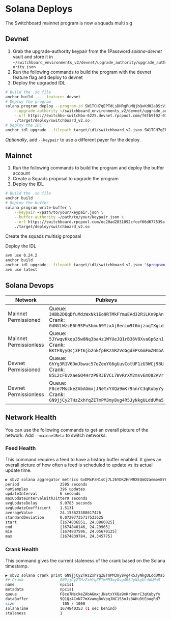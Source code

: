 # Solana Deploys

The Switchboard mainnet program is now a squads multi sig

## Devnet

1. Grab the upgrade-authority keypair from the 1Password _solana-devnet_ vault
   and store it in
   `~/switchboard_environments_v2/devnet/upgrade_authority/upgrade_authority.json`
2. Run the following commands to build the program with the devnet feature flag
   and deploy to devnet
3. Deploy the upgraded IDL

```bash
# Build the .so file
anchor build -- --features devnet
# Deploy the program
solana program deploy --program-id SW1TCH7qEPTdLsDHRgPuMQjbQxKdH2aBStViMFnt64f \
    --upgrade-authority ~/switchboard_environments_v2/devnet/upgrade_authority/upgrade_authority.json \
    --url https://switchbo-switchbo-6225.devnet.rpcpool.com/f6fb9f02-0777-498b-b8f5-67cbb1fc0d14 \
    ./target/deploy/switchboard_v2.so
# Deploy the IDL
anchor idl upgrade --filepath target/idl/switchboard_v2.json SW1TCH7qEPTdLsDHRgPuMQjbQxKdH2aBStViMFnt64f
```

_Optionally_, add `--keypair` to use a different payer for the deploy.

## Mainnet

1. Run the following commands to build the program and deploy the buffer account
2. Create a Squads proposal to upgrade the program
3. Deploy the IDL

```bash
# Build the .so file
anchor build
# Deploy the buffer
solana program write-buffer \
    --keypair ~/path/to/your/keypair.json \
    --buffer-authority ~/path/to/your/keypair.json \
    --url https://switchboard.rpcpool.com/ec20ad2831092cfcef66d677539a \
    ./target/deploy/switchboard_v2.so
```

Create the squads multisig proposal

Deploy the IDL

```bash
avm use 0.24.2
anchor build
anchor idl upgrade --filepath target/idl/switchboard_v2.json "$program_id"
avm use latest
```

## Solana Devops

| Network                | Pubkeys                                                                                                           |
| ---------------------- | ----------------------------------------------------------------------------------------------------------------- |
| Mainnet Permissioned   | Queue: `3HBb2DQqDfuMdzWxNk1Eo9RTMkFYmuEAd32RiLKn9pAn` <br />Crank: `GdNVLWzcE6h9SPuSbmu69YzxAj8enim9t6mjzuqTXgLd` |
| Mainnet Permissionless | Queue: `5JYwqvKkqp35w8Nq3ba4z1WYUeJQ1rB36V8XvaGp6zn1` <br />Crank: `BKtF8yyQsj3Ft6jb2nkfpEKzARZVdGgdEPs6mFmZNmbA` |
| Devnet Permissioned    | Queue: `GhYg3R1V6DmJbwuc57qZeoYG6gUuvCotUF1zU3WCj98U` <br />Crank: `85L2cFUvXaeGQ4HrzP8RJEVCL7WvRrXM2msvEmQ82AVr` |
| Devnet Permissionless  | Queue: `F8ce7MsckeZAbAGmxjJNetxYXQa9mKr9nnrC3qKubyYy` <br />Crank: `GN9jjCy2THzZxhYqZETmPM3my8vg4R5JyNkgULddUMa5` |

## Network Health

You can use the following commands to get an overall picture of the network. Add
`--mainnetBeta` to switch networks.

### Feed Health

This command requires a feed to have a history buffer enabled. It gives an
overall picture of how often a feed is scheduled to update vs its actual update
time.

```bash
▶ sbv2 solana aggregator metrics GvDMxPzN1sCj7L26YDK2HnMRXEQmQ2aemov8YBtPS7vR --period 3600
period                  3595 seconds
numSamples              396 updates
updateInterval          6 seconds
maxUpdateIntervalWithJitter9 seconds
avgUpdateDelay          9.0783 seconds
avgUpdateCoefficient    1.5131
averageValue            24.153623388617426
standardDeviation       0.07297735717533625
start                   [1674836551, 24.0866025]
end                     [1674840146, 24.29965]
min                     [1674837596, 24.05670125]
max                     [1674839784, 24.345775]
```

### Crank Health

This command gives the current staleness of the crank based on the Solana
timestamp.

```bash
▶ sbv2 solana crank print GN9jjCy2THzZxhYqZETmPM3my8vg4R5JyNkgULddUMa5
## Crank                GN9jjCy2THzZxhYqZETmPM3my8vg4R5JyNkgULddUMa5
name                    npc1s1
metadata                npc1s1
queue                   F8ce7MsckeZAbAGmxjJNetxYXQa9mKr9nnrC3qKubyYy
dataBuffer              9Q1Qz4CvN77mXvamg8uVpqJNC153nJs8AHu9tEougRd7
size                     105 / 1000
solanaTime              1674840353 (1 sec behind)
staleness               1
```
